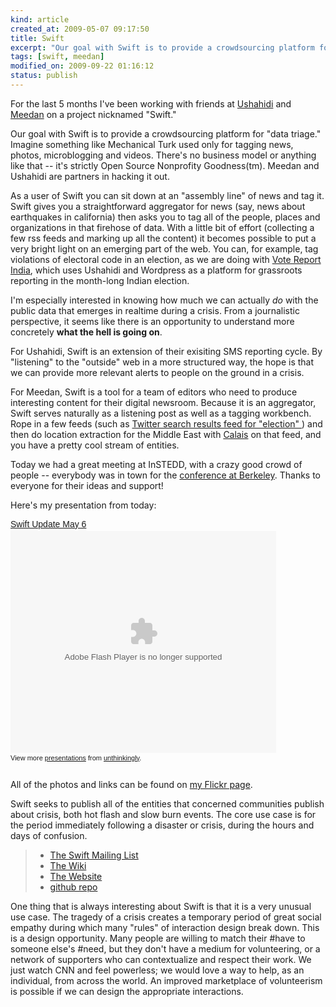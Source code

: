 ```yaml
--- 
kind: article
created_at: 2009-05-07 09:17:50
title: Swift
excerpt: "Our goal with Swift is to provide a crowdsourcing platform for data triage. Imagine something like Mechanical Turk used only for tagging news, photos, microblogging and videos."
tags: [swift, meedan]
modified_on: 2009-09-22 01:16:12
status: publish
---
```


For the last 5 months I've been working with friends at <a href="http://ushahidi.com">Ushahidi</a> and <a href="http://meedan.net">Meedan</a> on a project nicknamed "Swift."

Our goal with Swift is to provide a crowdsourcing platform for "data triage." Imagine something like Mechanical Turk used only for tagging news, photos, microblogging and videos. There's no business model or anything like that -- it's strictly Open Source Nonprofity Goodness(tm). Meedan and Ushahidi are partners in hacking it out.

As a user of Swift you can sit down at an "assembly line" of news and tag it. Swift gives you a straightforward aggregator for news (say, news about earthquakes in california) then asks you to tag all of the people, places and organizations in that firehose of data. With a little bit of effort (collecting a few rss feeds and marking up all the content) it becomes possible to put a very bright light on an emerging part of the web. You can, for example, tag violations of electoral code in an election, as we are doing with <a href="http://votereport.in">Vote Report India</a>, which uses Ushahidi and Wordpress as a platform for grassroots reporting in the month-long Indian election. 

I'm especially interested in knowing how much we can actually *do* with the public data that emerges in realtime during a crisis. From a journalistic perspective, it seems like there is an opportunity to understand more concretely <strong>what the hell is going on</strong>.

For Ushahidi, Swift is an extension of their exisiting SMS reporting cycle. By "listening" to the "outside" web in a more structured way, the hope is that we can provide more relevant alerts to people on the ground in a crisis. 

For Meedan, Swift is a tool for a team of editors who need to produce interesting content for their digital newsroom. Because it is an aggregator, Swift serves naturally as a listening post as well as a tagging workbench. Rope in a few feeds (such as <a href="http://search.twitter.com/search?q=election">Twitter search results feed for "election" </a>) and then do location extraction for the Middle East with <a href="http://www.opencalais.com/">Calais</a> on that feed, and you have a pretty cool stream of entities.

Today we had a great meeting at InSTEDD, with a crazy good crowd of people -- everybody was in town for the <a href="http://hrc.berkeley.edu/events/newmachineconference/">conference at Berkeley</a>. Thanks to everyone for their ideas and support!

Here's my presentation from today:

<div style="width:425px;text-align:left" id="__ss_1398196"><a style="font:14px Helvetica,Arial,Sans-serif;display:block;margin:12px 0 3px 0;text-decoration:underline;" href="http://www.slideshare.net/unthinkingly/swift-update-may-6?type=powerpoint" title="Swift Update May 6">Swift Update May 6</a><object style="margin:0px" width="425" height="355"><param name="movie" value="http://static.slidesharecdn.com/swf/ssplayer2.swf?doc=dashboardshort-090507011606-phpapp02&rel=0&stripped_title=swift-update-may-6" /><param name="allowFullScreen" value="true"/><param name="allowScriptAccess" value="always"/><embed src="http://static.slidesharecdn.com/swf/ssplayer2.swf?doc=dashboardshort-090507011606-phpapp02&rel=0&stripped_title=swift-update-may-6" type="application/x-shockwave-flash" allowscriptaccess="always" allowfullscreen="true" width="425" height="355"></embed></object><div style="font-size:11px;font-family:tahoma,arial;height:26px;padding-top:2px;">View more <a style="text-decoration:underline;" href="http://www.slideshare.net/">presentations</a> from <a style="text-decoration:underline;" href="http://www.slideshare.net/unthinkingly">unthinkingly</a>.</div></div>

All of the photos and links can be found on <a href="http://flickr.com/unthinkingly">my Flickr page</a>.

Swift seeks to publish all of the entities that concerned communities publish about crisis, both hot flash and slow burn events. The core use case is for the period immediately following a disaster or crisis, during the hours and days of confusion. 

<blockquote><ul><li><a href="http://groups.google.com/group/swiftriver">The Swift Mailing List</a> </li>
    <li><a href="http://swiftapp.pbwiki.com/">The Wiki</a></li>
    <li><a href="http://swiftapp.org">The Website</a></li>
    <li><a href="http://github.com/ajturner/swiftriver/tree/master">github repo</a></li> </ul>
</blockquote>

One thing that is always interesting about Swift is that it is a very unusual use case. The tragedy of a crisis creates a temporary period of great social empathy during which many "rules" of interaction design break down. This is a design opportunity. Many people are willing to match their #have to someone else's #need, but they don't have a medium for volunteering, or a network of supporters who can contextualize and respect their work. We just watch CNN and feel powerless; we would love a way to help, as an individual, from across the world. An improved marketplace of volunteerism is possible if we can design the appropriate interactions.